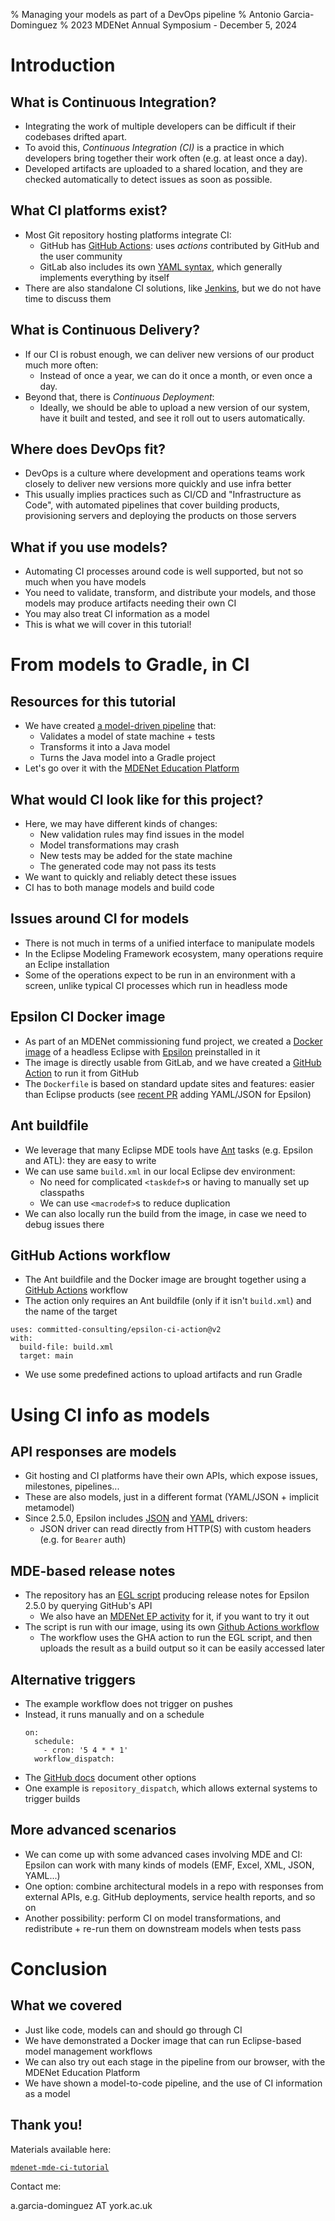% Managing your models as part of a DevOps pipeline
% Antonio Garcia-Dominguez
% 2023 MDENet Annual Symposium - December 5, 2024

# Introduction

## What is Continuous Integration?

* Integrating the work of multiple developers can be difficult if their codebases drifted apart.
* To avoid this, *Continuous Integration (CI)* is a practice in which developers bring together their work often (e.g. at least once a day).
* Developed artifacts are uploaded to a shared location, and they are checked automatically to detect issues as soon as possible.

## What CI platforms exist?

* Most Git repository hosting platforms integrate CI:
  * GitHub has [GitHub Actions](https://docs.github.com/en/actions): uses *actions* contributed by GitHub and the user community
  * GitLab also includes its own [YAML syntax](https://docs.gitlab.com/ee/ci/), which generally implements everything by itself
* There are also standalone CI solutions, like [Jenkins](https://www.jenkins.io/), but we do not have time to discuss them

## What is Continuous Delivery?

* If our CI is robust enough, we can deliver new versions of our product much more often:
  * Instead of once a year, we can do it once a month, or even once a day.
* Beyond that, there is *Continuous Deployment*:
  * Ideally, we should be able to upload a new version of our system, have it built and tested, and see it roll out to users automatically.

## Where does DevOps fit?

* DevOps is a culture where development and operations teams work closely to deliver new versions more quickly and use infra better
* This usually implies practices such as CI/CD and "Infrastructure as Code", with automated pipelines that cover building products, provisioning servers and deploying the products on those servers

## What if you use models?

* Automating CI processes around code is well supported, but not so much when you have models
* You need to validate, transform, and distribute your models, and those models may produce artifacts needing their own CI
* You may also treat CI information as a model
* This is what we will cover in this tutorial!

# From models to Gradle, in CI

## Resources for this tutorial

* We have created [a model-driven pipeline](https://github.com/agarciadom/mdenet-mde-ci-tutorial) that:
  * Validates a model of state machine + tests
  * Transforms it into a Java model
  * Turns the Java model into a Gradle project
* Let's go over it with the [MDENet Education Platform](https://ep.mde-network.org/?activities=https://raw.githubusercontent.com/agarciadom/mdenet-mde-ci-tutorial/main/smachines-hosted-activity.json)

## What would CI look like for this project?

* Here, we may have different kinds of changes:
  * New validation rules may find issues in the model
  * Model transformations may crash
  * New tests may be added for the state machine
  * The generated code may not pass its tests
* We want to quickly and reliably detect these issues
* CI has to both manage models and build code

## Issues around CI for models

* There is not much in terms of a unified interface to manipulate models
* In the Eclipse Modeling Framework ecosystem, many operations require an Eclipe installation
* Some of the operations expect to be run in an environment with a screen, unlike typical CI processes which run in headless mode

## Epsilon CI Docker image

* As part of an MDENet commissioning fund project, we created a [Docker image](https://gitlab.com/committed-consulting/mde-devops/epsilon-ci-container) of a headless Eclipse with [Epsilon](https://eclipse.org/epsilon) preinstalled in it
* The image is directly usable from GitLab, and we have created a [GitHub Action](https://github.com/committed-consulting/epsilon-ci-action) to run it from GitHub
* The `Dockerfile` is based on standard update sites and features: easier than Eclipse products (see [recent PR](https://gitlab.com/committed-consulting/mde-devops/epsilon-ci-container/-/merge_requests/6) adding YAML/JSON for Epsilon)

## Ant buildfile

* We leverage that many Eclipse MDE tools have [Ant](https://ant.apache.org/) tasks (e.g. Epsilon and ATL): they are easy to write
* We can use same `build.xml` in our local Eclipse dev environment:
  * No need for complicated `<taskdef>`s or having to manually set up classpaths
  * We can use `<macrodef>`s to reduce duplication
* We can also locally run the build from the image, in case we need to debug issues there

## GitHub Actions workflow

* The Ant buildfile and the Docker image are brought together using a [GitHub Actions](https://github.com/agarciadom/mdenet-mde-ci-tutorial/blob/main/.github/workflows/build.yml) workflow
* The action only requires an Ant buildfile (only if it isn't `build.xml`) and the name of the target

```
uses: committed-consulting/epsilon-ci-action@v2
with:
  build-file: build.xml
  target: main
```

* We use some predefined actions to upload artifacts and run Gradle

# Using CI info as models

## API responses are models

* Git hosting and CI platforms have their own APIs, which expose issues, milestones, pipelines...
* These are also models, just in a different format (YAML/JSON + implicit metamodel)
* Since 2.5.0, Epsilon includes [JSON](https://eclipse.dev/epsilon/doc/articles/json-emc/) and [YAML](https://eclipse.dev/epsilon/doc/articles/yaml-emc/) drivers:
  * JSON driver can read directly from HTTP(S) with custom headers (e.g. for `Bearer` auth)

## MDE-based release notes

* The repository has an [EGL script](https://github.com/agarciadom/mdenet-mde-ci-tutorial/blob/main/epsilon/issues-to-relnotes.egl) producing release notes for Epsilon 2.5.0 by querying GitHub's API
  * We also have an [MDENet EP activity](https://ep.mde-network.org/?egl-github&activities=https://raw.githubusercontent.com/agarciadom/mdenet-mde-ci-tutorial/main/smachines-hosted-activity.json) for it, if you want to try it out
* The script is run with our image, using its own [Github Actions workflow](https://github.com/agarciadom/mdenet-mde-ci-tutorial/blob/main/.github/workflows/epsilon-report.yml)
  * The workflow uses the GHA action to run the EGL script, and then uploads the result as a build output so it can be easily accessed later

## Alternative triggers

* The example workflow does not trigger on pushes
* Instead, it runs manually and on a schedule
  ```text
  on:
    schedule:
      - cron: '5 4 * * 1'
    workflow_dispatch:
  ```
* The [GitHub docs](https://docs.github.com/en/actions/using-workflows/events-that-trigger-workflows) document other options
* One example is `repository_dispatch`, which allows external systems to trigger builds

## More advanced scenarios

* We can come up with some advanced cases involving MDE and CI: Epsilon can work with many kinds of models (EMF, Excel, XML, JSON, YAML...)
* One option: combine architectural models in a repo with responses from external APIs, e.g. GitHub deployments, service health reports, and so on
* Another possibility: perform CI on model transformations, and redistribute + re-run them on downstream models when tests pass

# Conclusion

## What we covered

* Just like code, models can and should go through CI
* We have demonstrated a Docker image that can run Eclipse-based model management workflows
* We can also try out each stage in the pipeline from our browser, with the MDENet Education Platform
* We have shown a model-to-code pipeline, and the use of CI information as a model

## Thank you!

Materials available here:

[`mdenet-mde-ci-tutorial`](https://github.com/agarciadom/mdenet-mde-ci-tutorial)

Contact me:

a.garcia-dominguez AT york.ac.uk
